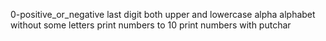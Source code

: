 0-positive_or_negative
last digit
both upper and lowercase alpha
alphabet without some letters
print numbers to 10
print numbers with putchar
